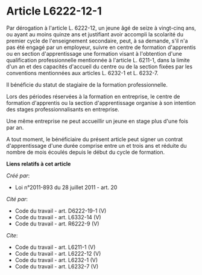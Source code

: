 # Article L6222-12-1

Par dérogation à l'article L. 6222-12, un jeune âgé de seize à vingt-cinq ans, ou ayant au moins quinze ans et justifiant
avoir accompli la scolarité du premier cycle de l'enseignement secondaire, peut, à sa demande, s'il n'a pas été engagé par un
employeur, suivre en centre de formation d'apprentis ou en section d'apprentissage une formation visant à l'obtention d'une
qualification professionnelle mentionnée à l'article L. 6211-1, dans la limite d'un an et des capacités d'accueil du centre
ou de la section fixées par les conventions mentionnées aux articles L. 6232-1 et L. 6232-7. 

Il bénéficie du statut de stagiaire de la formation professionnelle. 

Lors des périodes réservées à la formation en entreprise, le centre de formation d'apprentis ou la section d'apprentissage
organise à son intention des stages professionnalisants en entreprise. 

Une même entreprise ne peut accueillir un jeune en stage plus d'une fois par an. 

A tout moment, le bénéficiaire du présent article peut signer un contrat d'apprentissage d'une durée comprise entre un et
trois ans et réduite du nombre de mois écoulés depuis le début du cycle de formation.

**Liens relatifs à cet article**

_Créé par_:

  - Loi n°2011-893 du 28 juillet 2011 - art. 20

_Cité par_:

  - Code du travail - art. D6222-19-1 (V)
  - Code du travail - art. L6332-14 (V)
  - Code du travail - art. R6222-9 (V)

_Cite_:

  - Code du travail - art. L6211-1 (V)
  - Code du travail - art. L6222-12 (V)
  - Code du travail - art. L6232-1 (V)
  - Code du travail - art. L6232-7 (V)
